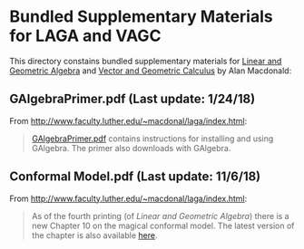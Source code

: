 Bundled Supplementary Materials for LAGA and VAGC
=======================================================

This directory constains bundled supplementary materials for [Linear and Geometric Algebra](http://www.faculty.luther.edu/~macdonal/laga/index.html) and [Vector and Geometric Calculus](http://www.faculty.luther.edu/~macdonal/vagc/index.html) by Alan Macdonald:

GAlgebraPrimer.pdf (Last update: 1/24/18)
--------------------------------------------

From http://www.faculty.luther.edu/~macdonal/laga/index.html:

> [GAlgebraPrimer.pdf](http://www.faculty.luther.edu/~macdonal/laga/GAlgebraPrimer.pdf) contains instructions for installing and using GAlgebra. The primer also downloads with GAlgebra.


Conformal Model.pdf (Last update: 11/6/18)
--------------------------------------------

From http://www.faculty.luther.edu/~macdonal/laga/index.html:

> As of the fourth printing (of _Linear and Geometric Algebra_) there is a new Chapter 10 on the magical conformal model. The latest version of the chapter is also available [here](http://www.faculty.luther.edu/~macdonal/laga/Conformal%20Model.pdf).



